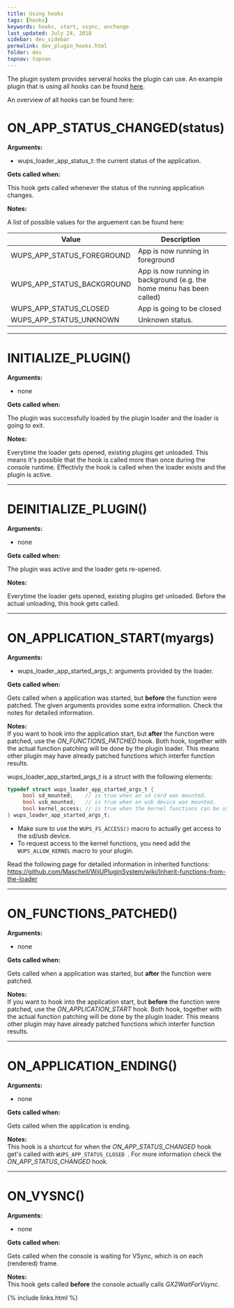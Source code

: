 ```yaml
---
title: Using hooks
tags: [hooks]
keywords: hooks, start, vsync, onchange
last_updated: July 24, 2018
sidebar: dev_sidebar
permalink: dev_plugin_hooks.html
folder: dev
topnav: topnav
---
```


The plugin system provides serveral hooks the plugin can use. An example plugin that is using all hooks can be found [here](https://github.com/Maschell/WiiUPluginSystem/blob/master/plugins/example_plugin/src/main.cpp). 

An overview of all hooks can be found here:

# ON_APP_STATUS_CHANGED(status)
**Arguments:**
- wups_loader_app_status_t: the current status of the application.  

**Gets called when:**  

This hook gets called whenever the status of the running application changes.  

**Notes:**  

A list of possible values for the arguement can be found here:

| Value | Description |
|---|---|
| WUPS_APP_STATUS_FOREGROUND | App is now running in foreground | 
| WUPS_APP_STATUS_BACKGROUND | App is now running in background  (e.g. the home menu has been called)|
| WUPS_APP_STATUS_CLOSED | App is going to be closed  |
| WUPS_APP_STATUS_UNKNOWN | Unknown status. |

------
# INITIALIZE_PLUGIN()
**Arguments:**
- none

**Gets called when:**  

The plugin was successfully loaded by the plugin loader and the loader is going to exit.

**Notes:**  

Everytime the loader gets opened, existing plugins get unloaded. This means it's possible that the hook is called more than once during the console runtime. 
Effectivly the hook is called when the loader exists and the plugin is active.

------
# DEINITIALIZE_PLUGIN()
**Arguments:**
- none

**Gets called when:**  

The plugin was active and the loader gets re-opened.

**Notes:**  

Everytime the loader gets opened, existing plugins get unloaded. Before the actual unloading, this hook gets called.

------
# ON_APPLICATION_START(myargs)
**Arguments:**
- wups_loader_app_started_args_t: arguments provided by the loader.

**Gets called when:**  

Gets called when a application was started, but **before** the function were patched. The given arguments provides some extra information. 
Check the notes for detailed information.

**Notes:**  
If you want to hook into the application start, but **after** the function were patched, use the _ON_FUNCTIONS_PATCHED_ hook. Both hook, 
together with the actual function patching will be done by the plugin loader. This means other plugin may have already patched functions which interfer function results.  

wups_loader_app_started_args_t is a struct with the following elements:  
``` C
typedef struct wups_loader_app_started_args_t {
     bool sd_mounted;    // is true when an sd card was mounted.
     bool usb_mounted;   // is true when an usb device was mounted.
     bool kernel_access; // is true when the kernel functions can be used.
} wups_loader_app_started_args_t;
```
* Make sure to use the `WUPS_FS_ACCESS()` macro to actually get access to the sd/usb device. 
* To request access to the kernel functions, you need add the `WUPS_ALLOW_KERNEL` macro to your plugin.  

Read the following page for detailed information in inherited functions:  
https://github.com/Maschell/WiiUPluginSystem/wiki/Inherit-functions-from-the-loader

------
# ON_FUNCTIONS_PATCHED()
**Arguments:**
- none

**Gets called when:**  

Gets called when a application was started, but **after** the function were patched.

**Notes:**  
If you want to hook into the application start, but **before** the function were patched, use the _ON_APPLICATION_START_ hook. Both hook, together with the actual 
function patching will be done by the plugin loader. This means other plugin may have already patched functions which interfer function results.  

------
# ON_APPLICATION_ENDING()
**Arguments:**
- none

**Gets called when:**  

Gets called when the application is ending.

**Notes:**  
This hook is a shortcut for when the _ON_APP_STATUS_CHANGED_ hook get's called with `WUPS_APP_STATUS_CLOSED `. For more information check the _ON_APP_STATUS_CHANGED_ hook.

------
# ON_VYSNC()
**Arguments:**
- none

**Gets called when:**  

Gets called when the console is waiting for VSync, which is on each (rendered) frame.

**Notes:**  
This hook gets called **before** the console actually calls _GX2WaitForVsync_.

{% include links.html %}
